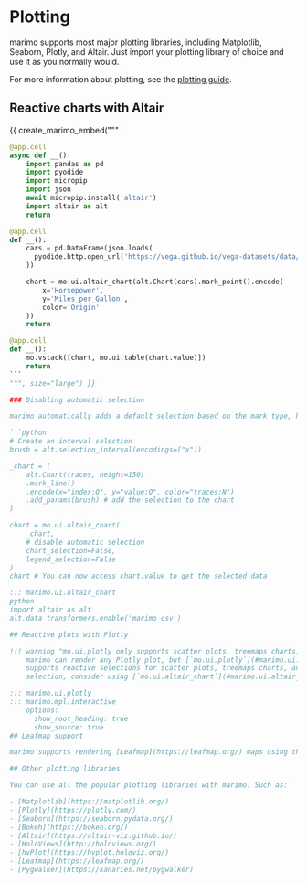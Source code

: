 # Plotting

marimo supports most major plotting libraries, including Matplotlib, Seaborn,
Plotly, and Altair. Just import your plotting library of choice and use it
as you normally would.

For more information about plotting, see the [plotting guide](../guides/working_with_data/plotting.md).

## Reactive charts with Altair

{{ create_marimo_embed("""

````python
@app.cell
async def __():
    import pandas as pd
    import pyodide
    import micropip
    import json
    await micropip.install('altair')
    import altair as alt
    return

@app.cell
def __():
    cars = pd.DataFrame(json.loads(
      pyodide.http.open_url('https://vega.github.io/vega-datasets/data/cars.json').read()
    ))

    chart = mo.ui.altair_chart(alt.Chart(cars).mark_point().encode(
        x='Horsepower',
        y='Miles_per_Gallon',
        color='Origin'
    ))
    return

@app.cell
def __():
    mo.vstack([chart, mo.ui.table(chart.value)])
    return
```
""", size="large") }}

### Disabling automatic selection

marimo automatically adds a default selection based on the mark type, however, you may want to customize the selection behavior of your Altair chart. You can do this by setting `chart_selection` and `legend_selection` to `False`, and using `.add_params` directly on your Altair chart.

```python
# Create an interval selection
brush = alt.selection_interval(encodings=["x"])

_chart = (
    alt.Chart(traces, height=150)
    .mark_line()
    .encode(x="index:Q", y="value:Q", color="traces:N")
    .add_params(brush) # add the selection to the chart
)

chart = mo.ui.altair_chart(
    _chart,
    # disable automatic selection
    chart_selection=False,
    legend_selection=False
)
chart # You can now access chart.value to get the selected data

::: marimo.ui.altair_chart
python
import altair as alt
alt.data_transformers.enable('marimo_csv')

## Reactive plots with Plotly

!!! warning "mo.ui.plotly only supports scatter plots, treemaps charts, and sunbursts charts."
    marimo can render any Plotly plot, but [`mo.ui.plotly`](#marimo.ui.plotly) only
    supports reactive selections for scatter plots, treemaps charts, and sunbursts charts. If you require other kinds of
    selection, consider using [`mo.ui.altair_chart`](#marimo.ui.altair_chart).

::: marimo.ui.plotly
::: marimo.mpl.interactive
    options:
      show_root_heading: true
      show_source: true
## Leafmap support

marimo supports rendering [Leafmap](https://leafmap.org/) maps using the `folium` and `plotly` backends.

## Other plotting libraries

You can use all the popular plotting libraries with marimo. Such as:

- [Matplotlib](https://matplotlib.org/)
- [Plotly](https://plotly.com/)
- [Seaborn](https://seaborn.pydata.org/)
- [Bokeh](https://bokeh.org/)
- [Altair](https://altair-viz.github.io/)
- [HoloViews](http://holoviews.org/)
- [hvPlot](https://hvplot.holoviz.org/)
- [Leafmap](https://leafmap.org/)
- [Pygwalker](https://kanaries.net/pygwalker)
````

